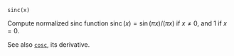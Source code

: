 ```
sinc(x)
```

Compute normalized sinc function $\operatorname{sinc}(x) = \sin(\pi x) / (\pi x)$ if $x \neq 0$, and $1$ if $x = 0$.

See also [`cosc`](@ref), its derivative.

